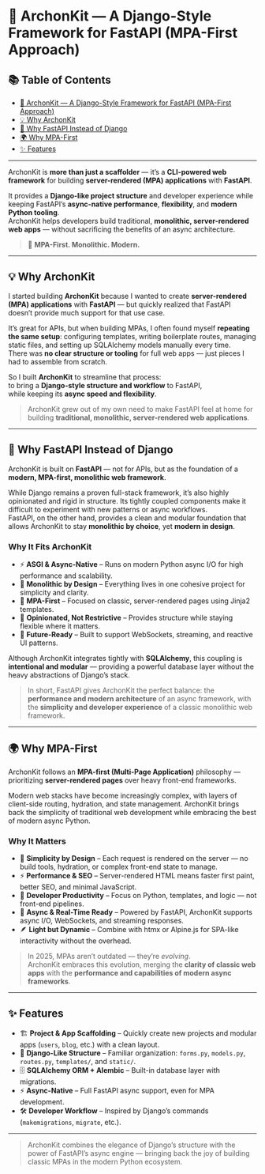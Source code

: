 # 👑 **ArchonKit** — A Django-Style Framework for FastAPI (MPA-First Approach)

## 📚 Table of Contents

- [👑 ArchonKit — A Django-Style Framework for FastAPI (MPA-First Approach)](#-archonkit--a-django-style-framework-for-fastapi-mpa-first-approach)
- [💡 Why ArchonKit](#-why-archonkit)
- [🧠 Why FastAPI Instead of Django](#-why-fastapi-instead-of-django)
- [🌍 Why MPA-First](#-why-mpa-first)
- [✨ Features](#-features)

---

ArchonKit is **more than just a scaffolder** — it’s a **CLI-powered web framework** for building **server-rendered (MPA) applications** with **FastAPI**.

It provides a **Django-like project structure** and developer experience while keeping FastAPI’s **async-native performance**, **flexibility**, and **modern Python tooling**.  
ArchonKit helps developers build traditional, **monolithic, server-rendered web apps** — without sacrificing the benefits of an async architecture.

> 🧱 **MPA-First. Monolithic. Modern.**

---

## 💡 Why ArchonKit

I started building **ArchonKit** because I wanted to create **server-rendered (MPA) applications** with **FastAPI** — but quickly realized that FastAPI doesn’t provide much support for that use case.  

It’s great for APIs, but when building MPAs, I often found myself **repeating the same setup**: configuring templates, writing boilerplate routes, managing static files, and setting up SQLAlchemy models manually every time.  
There was **no clear structure or tooling** for full web apps — just pieces I had to assemble from scratch.

So I built **ArchonKit** to streamline that process:  
to bring a **Django-style structure and workflow** to FastAPI,  
while keeping its **async speed and flexibility**.

> ArchonKit grew out of my own need to make FastAPI feel at home for building **traditional, monolithic, server-rendered web applications**.

---

## 🧠 Why FastAPI Instead of Django

ArchonKit is built on **FastAPI** — not for APIs, but as the foundation of a **modern, MPA-first, monolithic web framework**.

While Django remains a proven full-stack framework, it’s also highly opinionated and rigid in structure. Its tightly coupled components make it difficult to experiment with new patterns or async workflows.  
FastAPI, on the other hand, provides a clean and modular foundation that allows ArchonKit to stay **monolithic by choice**, yet **modern in design**.

### Why It Fits ArchonKit
- ⚡ **ASGI & Async-Native** – Runs on modern Python async I/O for high performance and scalability.  
- 🧩 **Monolithic by Design** – Everything lives in one cohesive project for simplicity and clarity.  
- 🧠 **MPA-First** – Focused on classic, server-rendered pages using Jinja2 templates.  
- 🧱 **Opinionated, Not Restrictive** – Provides structure while staying flexible where it matters. 
- 🔮 **Future-Ready** – Built to support WebSockets, streaming, and reactive UI patterns.

Although ArchonKit integrates tightly with **SQLAlchemy**, this coupling is **intentional and modular** — providing a powerful database layer without the heavy abstractions of Django’s stack.

> In short, FastAPI gives ArchonKit the perfect balance: the **performance and modern architecture** of an async framework, with the **simplicity and developer experience** of a classic monolithic web framework.

---

## 🌍 Why MPA-First

ArchonKit follows an **MPA-first (Multi-Page Application)** philosophy — prioritizing **server-rendered pages** over heavy front-end frameworks.

Modern web stacks have become increasingly complex, with layers of client-side routing, hydration, and state management. ArchonKit brings back the simplicity of traditional web development while embracing the best of modern async Python.

### Why It Matters
- 🧩 **Simplicity by Design** – Each request is rendered on the server — no build tools, hydration, or complex front-end state to manage.  
- ⚡ **Performance & SEO** – Server-rendered HTML means faster first paint, better SEO, and minimal JavaScript.  
- 🧠 **Developer Productivity** – Focus on Python, templates, and logic — not front-end pipelines.  
- 🔌 **Async & Real-Time Ready** – Powered by FastAPI, ArchonKit supports async I/O, WebSockets, and streaming responses.  
- 🪶 **Light but Dynamic** – Combine with htmx or Alpine.js for SPA-like interactivity without the overhead.

> In 2025, MPAs aren’t outdated — they’re *evolving*.  
> ArchonKit embraces this evolution, merging the **clarity of classic web apps** with the **performance and capabilities of modern async frameworks**.

---

## ✨ Features

- 🏗️ **Project & App Scaffolding** – Quickly create new projects and modular apps (`users`, `blog`, etc.) with a clean layout.  
- 📂 **Django-Like Structure** – Familiar organization: `forms.py`, `models.py`, `routes.py`, `templates/`, and `static/`.  
- 🗄️ **SQLAlchemy ORM + Alembic** – Built-in database layer with migrations.  
- ⚡ **Async-Native** – Full FastAPI async support, even for MPA development.  
- 🛠️ **Developer Workflow** – Inspired by Django’s commands (`makemigrations`, `migrate`, etc.).  

---

> ArchonKit combines the elegance of Django’s structure with the power of FastAPI’s async engine — bringing back the joy of building classic MPAs in the modern Python ecosystem.

